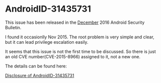 # AndroidID-31435731

This issue has been released in the [December](https://source.android.com/security/bulletin/2016-12-01.html) 2016 Android Security Bulletin.

I found it occasionlly Nov 2015. The root problem is very simple and clear, but it can lead privilege escalation easily.

It seems that this issue is not the first time to be discussed. So there is just an old CVE number(CVE-2015-8966) assigned to it, not a new one. 

The details can be found here:

[Disclosure of AndroidID-31435731](http://thomasking2014.com/index.php/archives/19/)